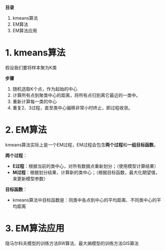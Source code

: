 **目录**

1. kmeans算法
2. EM算法
3. EM算法应用

# 1. kmeans算法
假设我们要将样本聚为K类

**步骤**

1. 随机选取K个点，作为起始的中心
2. 计算所有点到聚类中心的距离，将所有点归到离它最近的一类中。
3. 重新计算每一类的中心
4. 重复2、3过程，直至类中心偏移非常小时终止，即过程收敛。

# 2. EM算法
kmeans算法实际上是一个EM过程，EM过程会包含**两个过程**和**一组目标函数**。

**两个过程**：

- **E过程**：根据当前的类中心，对所有数据点重新划分；（使用模型计算结果）
- **M过程**：根据划分结果，计算新的类中心；（根据目标函数，最大化期望值，来更新模型参数）

**目标函数**：

- kmeans算法中目标函数是：同类中各点到中心的平均距离、不同类中心的平均距离

# 3. EM算法应用
隐马尔科夫模型的训练方法BW算法、最大熵模型的训练方法GIS算法
